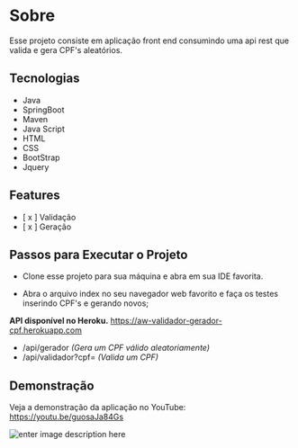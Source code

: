 #  Sobre

Esse projeto consiste em aplicação front end consumindo uma api rest que valida e gera CPF's aleatórios.

## Tecnologias
 -  Java
 - SpringBoot
 - Maven
 - Java Script
 - HTML
 - CSS
 - BootStrap
 - Jquery

## Features

 - [ x ] Validação
 - [ x ] Geração

## Passos para Executar o Projeto


 - Clone esse projeto para sua máquina e abra em sua IDE favorita.

 - Abra o arquivo index no seu navegador web favorito e faça os testes inserindo CPF's e gerando novos;
  
 **API disponível no Heroku.**
 https://aw-validador-gerador-cpf.herokuapp.com
 
 - /api/gerador  *(Gera um CPF válido aleatoriamente)*
 - /api/validador?cpf= *(Valida um CPF)*

## Demonstração

Veja a demonstração da aplicação no YouTube: https://youtu.be/guosaJa84Gs

![enter image description here](https://uploaddeimagens.com.br/images/003/384/470/original/aplicacao.png?1629174337)
